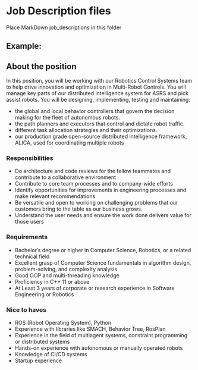# Job Description files

Place MarkDown job_descriptions in this folder


## Example: 

## About the position
In this position, you will be working with our Robotics Control Systems team to help drive innovation and optimization in Multi-Robot Controls. You will manage key parts of our distributed intelligence system for ASRS and pick assist robots. You will be designing, implementing, testing and maintaining:

- the global and local behavior controllers that govern the decision making for the fleet of autonomous robots.
- the path planners and executors that control and dictate robot traffic.
- different task allocation strategies and their optimizations.
- our production grade open-source distributed intelligence framework, ALICA, used for coordinating multiple robots
### Responsibilities
- Do architecture and code reviews for the fellow teammates and contribute to a collaborative environment
- Contribute to core team processes and to company-wide efforts
- Identify opportunities for improvements in engineering processes and make relevant recommendations
- Be versatile and open to working on challenging problems that our customers bring to the table as our business grows.
- Understand the user needs and ensure the work done delivers value for those users
### Requirements
- Bachelor’s degree or higher in Computer Science, Robotics, or a related technical field
- Excellent grasp of Computer Science fundamentals in algorithm design, problem-solving, and complexity analysis
- Good OOP and multi-threading knowledge
- Proficiency in C++ 11 or above
- At Least 3 years of corporate or research experience in Software Engineering or Robotics
### Nice to haves
- ROS (Robot Operating System), Python
- Experience with libraries like SMACH, Behavior Tree, RosPlan
- Experience in the field of multiagent systems, constraint programming or distributed systems
- Hands-on experience with autonomous or manually operated robots
- Knowledge of CI/CD systems
- Startup experience